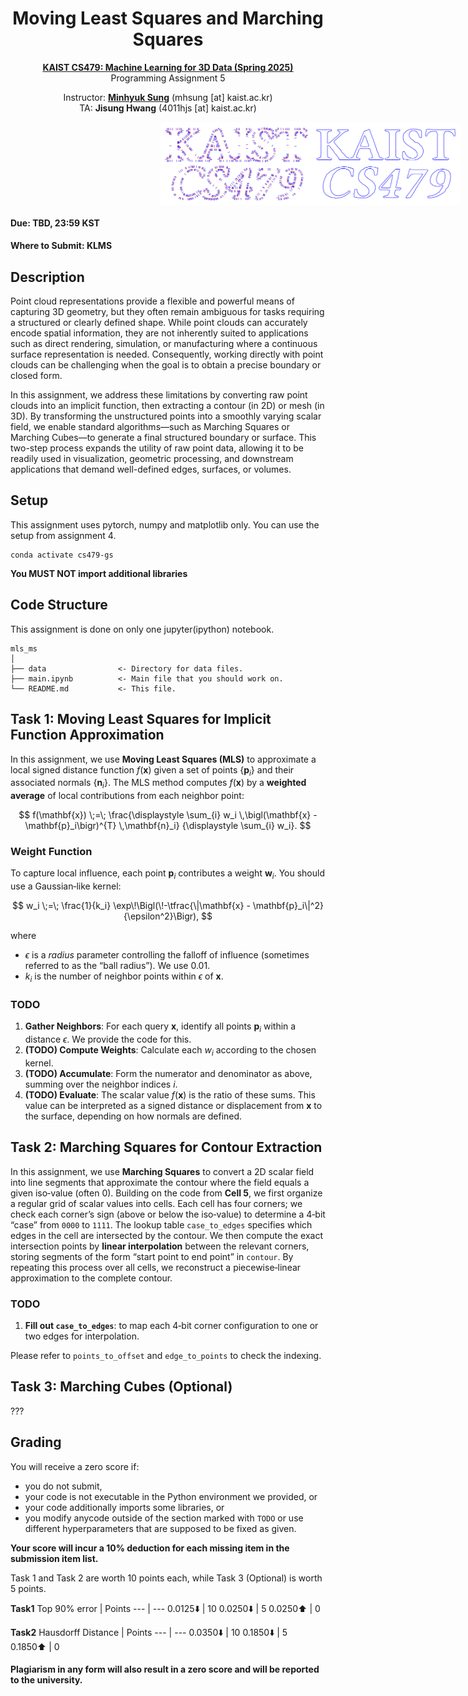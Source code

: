 <div align=center>
  <h1>
    Moving Least Squares and Marching Squares
  </h1>
  <p>
    <a href=https://mhsung.github.io/kaist-cs479-spring-2025/ target="_blank"><b>KAIST CS479: Machine Learning for 3D Data (Spring 2025)</b></a><br>
    Programming Assignment 5
  </p>
</div>

<div align=center>
  <p>
    Instructor: <a href=https://mhsung.github.io target="_blank"><b>Minhyuk Sung</b></a> (mhsung [at] kaist.ac.kr)<br>
    TA: <b>Jisung Hwang</b></a>  (4011hjs [at] kaist.ac.kr)
  </p>
</div>

<div style="display: flex; justify-content: center; align-items: center; width: 100vw;">
  <img src="./asset/input.png" style="width: 25vw; height: auto;"/>
  <img src="./asset/output.png" style="width: 25vw; height: auto;"/>
</div>



#### Due: TBD, 23:59 KST
#### Where to Submit: KLMS

## Description
Point cloud representations provide a flexible and powerful means of capturing 3D geometry, but they often remain ambiguous for tasks requiring a structured or clearly defined shape. While point clouds can accurately encode spatial information, they are not inherently suited to applications such as direct rendering, simulation, or manufacturing where a continuous surface representation is needed. Consequently, working directly with point clouds can be challenging when the goal is to obtain a precise boundary or closed form.

In this assignment, we address these limitations by converting raw point clouds into an implicit function, then extracting a contour (in 2D) or mesh (in 3D). By transforming the unstructured points into a smoothly varying scalar field, we enable standard algorithms—such as Marching Squares or Marching Cubes—to generate a final structured boundary or surface. This two-step process expands the utility of raw point data, allowing it to be readily used in visualization, geometric processing, and downstream applications that demand well-defined edges, surfaces, or volumes.


## Setup

This assignment uses pytorch, numpy and matplotlib only. You can use the setup from assignment 4.
```
conda activate cs479-gs
```

**You MUST NOT import additional libraries**

## Code Structure
This assignment is done on only one jupyter(ipython) notebook.
```
mls_ms
│
├── data                <- Directory for data files.
├── main.ipynb          <- Main file that you should work on.
└── README.md           <- This file.
```

## Task 1: Moving Least Squares for Implicit Function Approximation

In this assignment, we use **Moving Least Squares (MLS)** to approximate a local signed distance function $f(\mathbf{x})$ given a set of points $\{\mathbf{p}_i\}$ and their associated normals $\{\mathbf{n}_i\}$. The MLS method computes $f(\mathbf{x})$ by a **weighted average** of local contributions from each neighbor point:

$$
f(\mathbf{x}) 
\;=\;
\frac{\displaystyle \sum_{i} w_i \,\bigl(\mathbf{x} - \mathbf{p}_i\bigr)^{T} \,\mathbf{n}_i}
     {\displaystyle \sum_{i} w_i}.
$$


### Weight Function

To capture local influence, each point $\mathbf{p}_i$ contributes a weight $\mathbf{w}_i$. You should use a Gaussian‐like kernel:

$$
w_i 
\;=\; 
\frac{1}{k_i} \exp\!\Bigl(\!-\tfrac{\|\mathbf{x} - \mathbf{p}_i\|^2}{\epsilon^2}\Bigr),
$$

where

- $\epsilon$ is a *radius* parameter controlling the falloff of influence (sometimes referred to as the “ball radius”). We use 0.01.
- $k_i$ is the number of neighbor points within $\epsilon$ of $\mathbf{x}$.


### TODO

1. **Gather Neighbors**: For each query $\mathbf{x}$, identify all points $\mathbf{p}_i$ within a distance $\epsilon$. We provide the code for this.
2. **(TODO) Compute Weights**: Calculate each $w_i$ according to the chosen kernel. 
3. **(TODO) Accumulate**: Form the numerator and denominator as above, summing over the neighbor indices $i$.  
4. **(TODO) Evaluate**: The scalar value $f(\mathbf{x})$ is the ratio of these sums. This value can be interpreted as a signed distance or displacement from $\mathbf{x}$ to the surface, depending on how normals are defined.


## Task 2: Marching Squares for Contour Extraction

In this assignment, we use **Marching Squares** to convert a 2D scalar field into line segments that approximate the contour where the field equals a given iso‐value (often 0). Building on the code from **Cell 5**, we first organize a regular grid of scalar values into cells. Each cell has four corners; we check each corner’s sign (above or below the iso‐value) to determine a 4‐bit “case” from `0000` to `1111`. The lookup table `case_to_edges` specifies which edges in the cell are intersected by the contour. We then compute the exact intersection points by **linear interpolation** between the relevant corners, storing segments of the form “start point to end point” in `contour`. By repeating this process over all cells, we reconstruct a piecewise‐linear approximation to the complete contour.

### TODO
1. **Fill out `case_to_edges`**: to map each 4‐bit corner configuration to one or two edges for interpolation.

Please refer to `points_to_offset` and `edge_to_points` to check the indexing.


## Task 3: Marching Cubes (Optional)

???



## Grading
You will receive a zero score if:
* you do not submit,
* your code is not executable in the Python environment we provided, or
* your code additionally imports some libraries, or
* you modify anycode outside of the section marked with `TODO` or use different hyperparameters that are supposed to be fixed as given.

**Your score will incur a 10% deduction for each missing item in the submission item list.**

Task 1 and Task 2 are worth 10 points each, while Task 3 (Optional) is worth 5 points.

**Task1**
Top 90% error | Points
--- | ---
0.0125⬇️ | 10
0.0250⬇️ | 5
0.0250⬆️ | 0

**Task2**
Hausdorff Distance | Points
--- | ---
0.0350⬇️ | 10
0.1850⬇️ | 5
0.1850⬆️ | 0


#### Plagiarism in any form will also result in a zero score and will be reported to the university.
